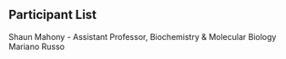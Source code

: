 ## Participant List

Shaun Mahony - Assistant Professor, Biochemistry & Molecular Biology\
Mariano Russo

